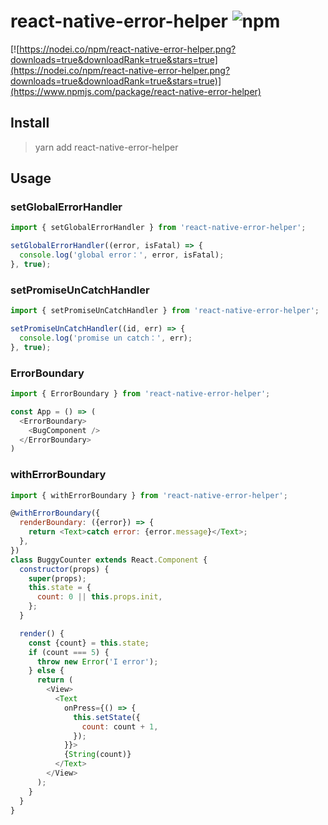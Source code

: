 <!--
 * @Author: iChengbo
 * @Date: 2021-04-17 21:56:05
 * @LastEditors: iChengbo
 * @LastEditTime: 2021-04-22 17:12:18
 * @FilePath: /react-native-error-helper/README.md
-->
# react-native-error-helper ![npm](https://img.shields.io/npm/dm/react-native-error-helper.svg)

[![https://nodei.co/npm/react-native-error-helper.png?downloads=true&downloadRank=true&stars=true](https://nodei.co/npm/react-native-error-helper.png?downloads=true&downloadRank=true&stars=true)](https://www.npmjs.com/package/react-native-error-helper)

## Install

> yarn add react-native-error-helper

## Usage

### setGlobalErrorHandler

```js
import { setGlobalErrorHandler } from 'react-native-error-helper';

setGlobalErrorHandler((error, isFatal) => {
  console.log('global error：', error, isFatal);
}, true);
```

### setPromiseUnCatchHandler

```js
import { setPromiseUnCatchHandler } from 'react-native-error-helper';

setPromiseUnCatchHandler((id, err) => {
  console.log('promise un catch：', err);
}, true);
```

### ErrorBoundary

```js
import { ErrorBoundary } from 'react-native-error-helper';

const App = () => (
  <ErrorBoundary>
    <BugComponent />
  </ErrorBoundary>
)
```

### withErrorBoundary

```js
import { withErrorBoundary } from 'react-native-error-helper';

@withErrorBoundary({
  renderBoundary: ({error}) => {
    return <Text>catch error: {error.message}</Text>;
  },
})
class BuggyCounter extends React.Component {
  constructor(props) {
    super(props);
    this.state = {
      count: 0 || this.props.init,
    };
  }

  render() {
    const {count} = this.state;
    if (count === 5) {
      throw new Error('I error');
    } else {
      return (
        <View>
          <Text
            onPress={() => {
              this.setState({
                count: count + 1,
              });
            }}>
            {String(count)}
          </Text>
        </View>
      );
    }
  }
}
```